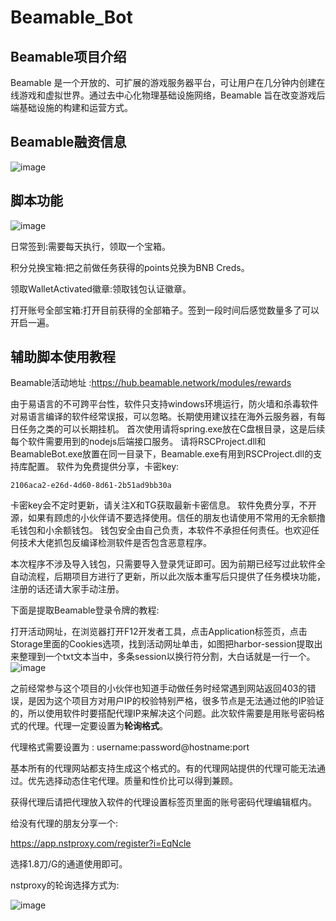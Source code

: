 # Beamable_Bot



## Beamable项目介绍
Beamable 是一个开放的、可扩展的游戏服务器平台，可让用户在几分钟内创建在线游戏和虚拟世界。通过去中心化物理基础设施网络，Beamable 旨在改变游戏后端基础设施的构建和运营方式。

## Beamable融资信息
![image](https://github.com/user-attachments/assets/ca838514-bad8-493a-a417-ae95fbbdbefc)

## 脚本功能

![image](https://github.com/user-attachments/assets/4c9bef59-0923-445a-be8a-f3c7cf550a39)


日常签到:需要每天执行，领取一个宝箱。

积分兑换宝箱:把之前做任务获得的points兑换为BNB Creds。

领取WalletActivated徽章:领取钱包认证徽章。

打开账号全部宝箱:打开目前获得的全部箱子。签到一段时间后感觉数量多了可以开启一遍。
## 辅助脚本使用教程

Beamable活动地址 :https://hub.beamable.network/modules/rewards

由于易语言的不可跨平台性，软件只支持windows环境运行，防火墙和杀毒软件对易语言编译的软件经常误报，可以忽略。长期使用建议挂在海外云服务器，有每日任务之类的可以长期挂机。 首次使用请将spring.exe放在C盘根目录，这是后续每个软件需要用到的nodejs后端接口服务。 请将RSCProject.dll和BeamableBot.exe放置在同一目录下，Beamable.exe有用到RSCProject.dll的支持库配置。 软件为免费提供分享，卡密key:

```
2106aca2-e26d-4d60-8d61-2b51ad9bb30a
```



卡密key会不定时更新，请关注X和TG获取最新卡密信息。 软件免费分享，不开源，如果有顾虑的小伙伴请不要选择使用。信任的朋友也请使用不常用的无余额撸毛钱包和小余额钱包。 钱包安全由自己负责，本软件不承担任何责任。也欢迎任何技术大佬抓包反编译检测软件是否包含恶意程序。

本次程序不涉及导入钱包，只需要导入登录凭证即可。因为前期已经写过此软件全自动流程，后期项目方进行了更新，所以此次版本重写后只提供了任务模块功能，注册的话还请大家手动注册。

下面是提取Beamable登录令牌的教程:

打开活动网址，在浏览器打开F12开发者工具，点击Application标签页，点击Storage里面的Cookies选项，找到活动网址单击，如图把harbor-session提取出来整理到一个txt文本当中，多条session以换行符分割，大白话就是一行一个。
![image](https://github.com/user-attachments/assets/2a7b4350-a789-45a9-a4cc-5d8129490468)



之前经常参与这个项目的小伙伴也知道手动做任务时经常遇到网站返回403的错误，是因为这个项目方对用户IP的校验特别严格，很多节点是无法通过他的IP验证的，所以使用软件时要搭配代理IP来解决这个问题。此次软件需要是用账号密码格式的代理。代理一定要设置为**轮询格式**。

代理格式需要设置为 : username:password@hostname:port

基本所有的代理网站都支持生成这个格式的。有的代理网站提供的代理可能无法通过。优先选择动态住宅代理。质量和性价比可以得到兼顾。

获得代理后请把代理放入软件的代理设置标签页里面的账号密码代理编辑框内。

给没有代理的朋友分享一个:

https://app.nstproxy.com/register?i=EqNcle

选择1.8刀/G的通道使用即可。

nstproxy的轮询选择方式为:

![image](https://github.com/user-attachments/assets/71f84867-e094-4108-b1d3-9efae2c2fb0b)
